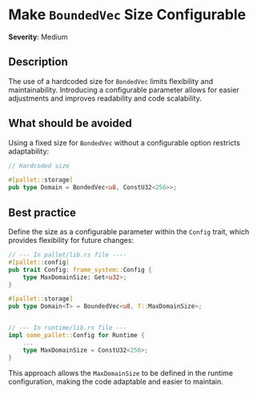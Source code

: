# Make `BoundedVec` Size Configurable

**Severity**: Medium

## Description

The use of a hardcoded size for `BondedVec` limits flexibility and maintainability. Introducing a configurable parameter
allows for easier adjustments and improves readability and code scalability.

## What should be avoided

Using a fixed size for `BondedVec` without a configurable option restricts adaptability:

```rust
// Hardcoded size

#[pallet::storage]
pub type Domain = BondedVec<u8, ConstU32<256>>;
```

## Best practice

Define the size as a configurable parameter within the `Config` trait, which provides flexibility for future changes:

```rust
// --- In pallet/lib.rs file ----
#[pallet::config]
pub trait Config: frame_system::Config {
    type MaxDomainSize: Get<u32>;
}

#[pallet::storage]
pub type Domain<T> = BoundedVec<u8, T::MaxDomainSize>;


// --- In runtime/lib.rs file ---
impl some_pallet::Config for Runtime {
    ...
    type MaxDomainSize = ConstU32<256>;
}
```

This approach allows the `MaxDomainSize` to be defined in the runtime configuration, making the code adaptable and
easier to maintain.
